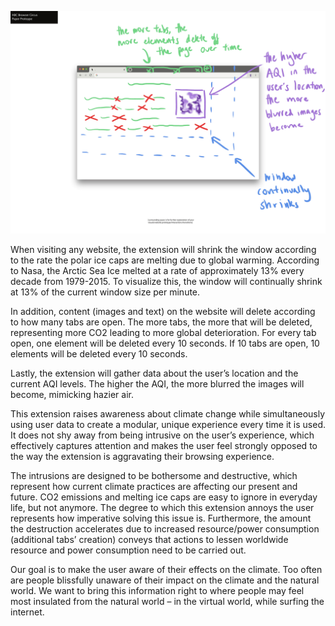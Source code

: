 ![prototype](projectbprototype.jpg)

When visiting any website, the extension will shrink the window according to the rate the polar ice caps are melting due to global warming. According to Nasa, the Arctic Sea Ice melted at a rate of approximately 13% every decade from 1979-2015. To visualize this, the window will continually shrink at 13% of the current window size per minute.

In addition, content (images and text) on the website will delete according to how many tabs are open. The more tabs, the more that will be deleted, representing more CO2 leading to more global deterioration. For every tab open, one element will be deleted every 10 seconds. If 10 tabs are open, 10 elements will be deleted every 10 seconds.

Lastly, the extension will gather data about the user’s location and the current AQI levels. The higher the AQI, the more blurred the images will become, mimicking hazier air.

This extension raises awareness about climate change while simultaneously using user data to create a modular, unique experience every time it is used. It does not shy away from being intrusive on the user’s experience, which effectively captures attention and makes the user feel strongly opposed to the way the extension is aggravating their browsing experience.

The intrusions are designed to be bothersome and destructive, which represent how current climate practices are affecting our present and future. CO2 emissions and melting ice caps are easy to ignore in everyday life, but not anymore. The degree to which this extension annoys the user represents how imperative solving this issue is. Furthermore, the amount the destruction accelerates due to increased resource/power consumption (additional tabs’ creation) conveys that actions to lessen worldwide resource and power consumption need to be carried out.

Our goal is to make the user aware of their effects on the climate. Too often are people blissfully unaware of their impact on the climate and the natural world. We want to bring this information right to where people may feel most insulated from the natural world – in the virtual world, while surfing the internet.
